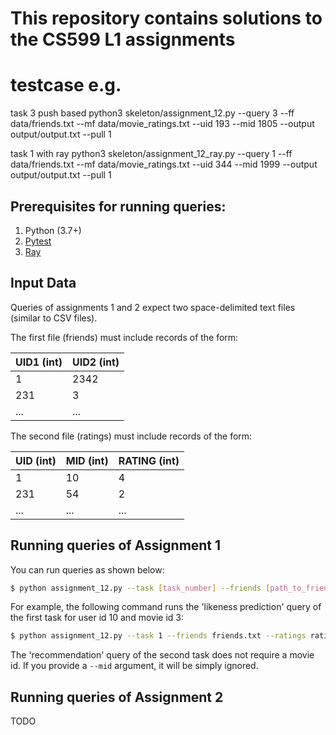# This repository contains solutions to the CS599 L1 assignments 

# testcase e.g.
task 3 push based
python3 skeleton/assignment_12.py --query 3 --ff data/friends.txt --mf data/movie_ratings.txt --uid 193 --mid 1805 --output output/output.txt --pull 1

task 1 with ray
python3 skeleton/assignment_12_ray.py --query 1 --ff data/friends.txt --mf data/movie_ratings.txt --uid 344 --mid 1999 --output output/output.txt --pull 1

## Prerequisites for running queries:

1. Python (3.7+)
2. [Pytest](https://docs.pytest.org/en/stable/)
3. [Ray](https://ray.io)

## Input Data

Queries of assignments 1 and 2 expect two space-delimited text files (similar to CSV files). 

The first file (friends) must include records of the form:

|UID1 (int)|UID2 (int)|
|----|----|
|1   |2342|
|231 |3   |
|... |... |

The second file (ratings) must include records of the form:

|UID (int)|MID (int)|RATING (int)|
|---|---|------|
|1  |10 |4     |
|231|54 |2     |
|...|...|...   |

## Running queries of Assignment 1

You can run queries as shown below: 

```bash
$ python assignment_12.py --task [task_number] --friends [path_to_friends_file.txt] --ratings [path_to_ratings_file.txt] --uid [user_id] --mid [movie_id]
```

For example, the following command runs the 'likeness prediction' query of the first task for user id 10 and movie id 3:

```bash
$ python assignment_12.py --task 1 --friends friends.txt --ratings ratings.txt --uid 10 --mid 3
```

The 'recommendation' query of the second task does not require a movie id. If you provide a `--mid` argument, it will be simply ignored.

## Running queries of Assignment 2

TODO
